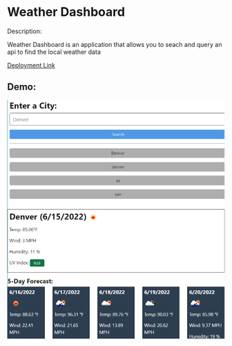 # Weather Dashboard

Description: 

Weather Dashboard is an application that allows you to seach and query an api to find the local weather data 

[Deployment Link]()


## Demo:

![](./assets/images/Screenshot%202022-06-15%20191611.png)